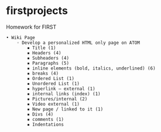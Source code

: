 # firstprojects
Homework for FIRST

    • Wiki Page
        ◦ Develop a personalized HTML only page on ATOM
            ▪ Title (1)
            ▪ Headers (4)
            ▪ Subheaders (4)
            ▪ Paragraphs (5)
            ▪ inline elements (bold, italics, underlined) (6)
            ▪ breaks (4)
            ▪ Ordered List (1)
            ▪ Unordered List (1)
            ▪ hyperlink – external (1)
            ▪ internal links (index) (1)
            ▪ Pictures/internal (2)
            ▪ Video external (1)
            ▪ New page / linked to it (1)
            ▪ Divs (4)
            ▪ comments (1)
            ▪ Indentations
